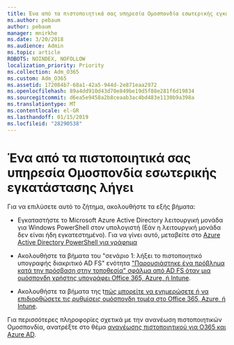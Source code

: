 ```yaml
---
title: Ένα από τα πιστοποιητικά σας υπηρεσία Ομοσπονδία εσωτερικής εγκατάστασης λήγει
ms.author: pebaum
author: pebaum
manager: mnirkhe
ms.date: 3/20/2018
ms.audience: Admin
ms.topic: article
ROBOTS: NOINDEX, NOFOLLOW
localization_priority: Priority
ms.collection: Adm_O365
ms.custom: Adm_O365
ms.assetid: 172084b7-68a1-42a5-944d-2e871eaa2972
ms.openlocfilehash: 89a4dd910d43d70e849be19d5f88e281f6d19834
ms.sourcegitcommit: d6ea5e9458a2b8ceaab3ac4bd483e1130b9a398a
ms.translationtype: MT
ms.contentlocale: el-GR
ms.lasthandoff: 01/15/2019
ms.locfileid: "28290538"
---
```

# <a name="one-of-your-on-premises-federation-service-certificates-is-expiring"></a>Ένα από τα πιστοποιητικά σας υπηρεσία Ομοσπονδία εσωτερικής εγκατάστασης λήγει

Για να επιλύσετε αυτό το ζήτημα, ακολουθήστε τα εξής βήματα:
  
- Εγκαταστήστε το Microsoft Azure Active Directory λειτουργική μονάδα για Windows PowerShell στον υπολογιστή (Εάν η λειτουργική μονάδα δεν είναι ήδη εγκατεστημένο). Για να γίνει αυτό, μεταβείτε στο [Azure Active Directory PowerShell για γράφημα](https://docs.microsoft.com/en-us/powershell/azure/active-directory/install-adv2?view=azureadps-2.0)
    
- Ακολουθήστε τα βήματα του "σενάριο 1: λήξει το πιστοποιητικό υπογραφής διακριτικό AD FS" ενότητα ["Παρουσιάστηκε ένα πρόβλημα κατά την πρόσβαση στην τοποθεσία" σφάλμα από AD FS όταν μια ομόσπονδη χρήστης υπογράφει Office 365, Azure, ή Intune](https://support.microsoft.com/en-us/help/2713898/there-was-a-problem-accessing-the-site-error-from-ad-fs-when-a-federat).
    
- Ακολουθήστε τα βήματα της t[πώς μπορείτε να ενημερώσετε ή να επιδιορθώσετε τις ρυθμίσεις ομόσπονδη τομέα στο Office 365, Azure, ή Intune](https://support.microsoft.com/en-us/help/2647048/how-to-update-or-repair-the-settings-of-a-federated-domain-in-office-3).
    
Για περισσότερες πληροφορίες σχετικά με την ανανέωση πιστοποιητικών Ομοσπονδία, ανατρέξτε στο θέμα [ανανέωσης πιστοποιητικού για O365 και Azure AD](https://docs.microsoft.com/en-us/azure/active-directory/connect/active-directory-aadconnect-o365-certs).
  

